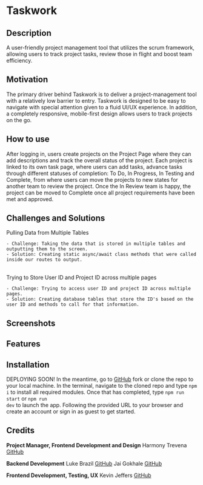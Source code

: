 # Taskwork
## Description
A user-friendly project management tool that utilizes the scrum framework, allowing users to track project tasks, review those in flight and boost team efficiency.

## Motivation
The primary driver behind Taskwork is to deliver a project-management tool with a relatively low barrier to entry. Taskwork is designed to be easy to navigate with special attention given to a fluid UI/UX experience. In addition, a completely responsive, mobile-first design allows users to track projects on the go.

## How to use
After logging in, users create projects on the Project Page where they can add descriptions and track the overall status of the project. Each project is linked to its own task page, where users can add tasks, advance tasks through different statuses of completion: To Do, In Progress, In Testing and Complete, from where users can move the projects to new states for another team to review the project. Once the In Review team is happy, the project can be moved to Complete once all project requirements have been met and approved.

## Challenges and Solutions

Pulling Data from Multiple Tables

    - Challenge: Taking the data that is stored in multiple tables and outputting them to the screen.
    - Solution: Creating static async/await class methods that were called inside our routes to output.
<br>
Trying to Store User ID and Project ID across multiple pages

    - Challenge: Trying to access user ID and project ID across multiple pages.
    - Solution: Creating database tables that store the ID's based on the user ID and methods to call for that information. 


## Screenshots

## Features

## Installation
DEPLOYING SOON!
In the meantime, go to [GitHub](https://github.com/jevinkeffers/Taskwork) fork or clone the repo to your local machine. In the terminal, navigate to the cloned repo and type <code>npm i</code> to install all required modules. Once that has completed, type <code>npm run start</code> or <code>npm run dev</code> to launch the app. Following the provided URL to your browser and create an account or sign in as guest to get started.

## Credits
**Project Manager, Frontend Development and Design**
Harmony Trevena
[GitHub](https://github.com/harmonytrevena)

**Backend Development**
Luke Brazil
[GitHub](https://github.com/LukeBrazil)
Jai Gokhale
[GitHub](https://github.com/jmg5219)

**Frontend Development, Testing, UX**
Kevin Jeffers
[GitHub](https://github.com/jevinkeffers)
